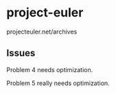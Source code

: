 # project-euler
projecteuler.net/archives

## Issues
Problem 4 needs optimization.

Problem 5 really needs optimization.
